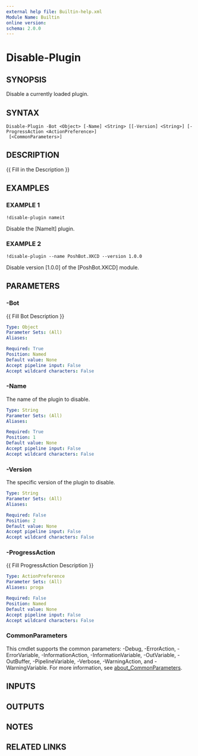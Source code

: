 ```yaml
---
external help file: Builtin-help.xml
Module Name: Builtin
online version:
schema: 2.0.0
---
```


# Disable-Plugin

## SYNOPSIS
Disable a currently loaded plugin.

## SYNTAX

```
Disable-Plugin -Bot <Object> [-Name] <String> [[-Version] <String>] [-ProgressAction <ActionPreference>]
 [<CommonParameters>]
```

## DESCRIPTION
{{ Fill in the Description }}

## EXAMPLES

### EXAMPLE 1
```
!disable-plugin nameit
```

Disable the \[NameIt\] plugin.

### EXAMPLE 2
```
!disable-plugin --name PoshBot.XKCD --version 1.0.0
```

Disable version \[1.0.0\] of the \[PoshBot.XKCD\] module.

## PARAMETERS

### -Bot
{{ Fill Bot Description }}

```yaml
Type: Object
Parameter Sets: (All)
Aliases:

Required: True
Position: Named
Default value: None
Accept pipeline input: False
Accept wildcard characters: False
```

### -Name
The name of the plugin to disable.

```yaml
Type: String
Parameter Sets: (All)
Aliases:

Required: True
Position: 1
Default value: None
Accept pipeline input: False
Accept wildcard characters: False
```

### -Version
The specific version of the plugin to disable.

```yaml
Type: String
Parameter Sets: (All)
Aliases:

Required: False
Position: 2
Default value: None
Accept pipeline input: False
Accept wildcard characters: False
```

### -ProgressAction
{{ Fill ProgressAction Description }}

```yaml
Type: ActionPreference
Parameter Sets: (All)
Aliases: proga

Required: False
Position: Named
Default value: None
Accept pipeline input: False
Accept wildcard characters: False
```

### CommonParameters
This cmdlet supports the common parameters: -Debug, -ErrorAction, -ErrorVariable, -InformationAction, -InformationVariable, -OutVariable, -OutBuffer, -PipelineVariable, -Verbose, -WarningAction, and -WarningVariable. For more information, see [about_CommonParameters](http://go.microsoft.com/fwlink/?LinkID=113216).

## INPUTS

## OUTPUTS

## NOTES

## RELATED LINKS
